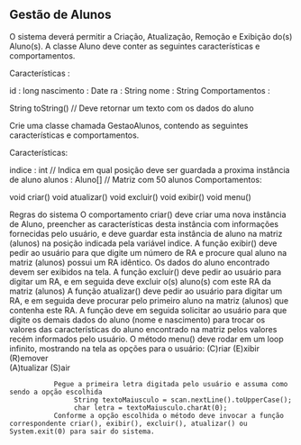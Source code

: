 ## Gestão de Alunos

O sistema deverá permitir a Criação, Atualização, Remoção e Exibição do(s) Aluno(s).
A classe Aluno deve conter as seguintes características e comportamentos.


Características :

id : long
nascimento : Date
ra : String
nome : String
Comportamentos :

String toString()    // Deve retornar um texto com os dados do aluno



Crie uma classe chamada GestaoAlunos, contendo as seguintes características e comportamentos.


Características:

indice : int      // Indica em qual posição deve ser guardada a proxima instância de aluno
alunos : Aluno[]  // Matriz com 50 alunos
Comportamentos:

void criar()
void atualizar()
void excluir()
void exibir()
void menu()

Regras do sistema
O comportamento criar() deve criar uma nova instância de Aluno, preencher as características desta instância com informações fornecidas pelo usuário, e deve guardar esta instância de aluno na matriz (alunos) na posição indicada pela variável indice.
A função exibir() deve pedir ao usuário para que digite um número de RA e procure qual aluno na matriz (alunos) possui um RA idêntico. Os dados do aluno encontrado devem ser exibidos na tela.
A função excluir() deve pedir ao usuário para digitar um RA, e em seguida deve excluir o(s) aluno(s) com este RA da matriz (alunos)
A função atualizar() deve pedir ao usuário para digitar um RA, e em seguida deve procurar pelo primeiro aluno na matriz (alunos) que contenha este RA. A função deve  em seguida solicitar ao usuário para que digite os demais dados do aluno (nome e nascimento) para trocar os valores das características do aluno encontrado na matriz pelos valores recém informados pelo usuário.
O método menu() deve rodar em um loop infinito, mostrando na tela as opções para o usuário:
                (C)riar           (E)xibir             (R)emover               
                (A)tualizar    (S)air

               Pegue a primeira letra digitada pelo usuário e assuma como sendo a opção escolhida
                    String textoMaiusculo = scan.nextLine().toUpperCase();
                    char letra = textoMaiusculo.charAt(0);
               Conforme a opção escolhida o método deve invocar a função correspondente criar(), exibir(), excluir(), atualizar() ou System.exit(0) para sair do sistema.

